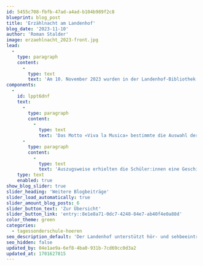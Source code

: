 ```yaml
---
id: 5455c708-fbfb-47ad-a4ad-b104b989f2c8
blueprint: blog_post
title: 'Erzählnacht am Landenhof'
blog_date: '2023-11-10'
author: 'Roman Stalder'
image: erzaehlnacht_2023-front.jpg
lead:
  -
    type: paragraph
    content:
      -
        type: text
        text: 'Am 10. November 2023 wurden in der Landenhof-Bibliothek Geschichten erzählt. Anlass dafür war die jährliche Schweizer Erzählnacht. '
components:
  -
    id: lppt6dnf
    text:
      -
        type: paragraph
        content:
          -
            type: text
            text: 'Das Motto «Viva la Musica» bestimmte die Auswahl der Geschichten. An der Unterstufe erzählten wir in zwei Räumen das Bilderbuch «Fünf freche Mäuse machen Musik». Die Mittelstufe hörte «Tom Gates» oder «Greg’s Tagebuch» und die Oberstufe konnte zwischen «Greg’s Tagebuch», «Zwischen Winter und Himmel» und «Rockprinzessin» wählen. '
      -
        type: paragraph
        content:
          -
            type: text
            text: 'Auszugsweise erhielten die Schüler:innen eine Geschichten-Kostprobe und nach dem Vorlesen war noch Zeit zum Plaudern, Knabbern, Trinken, Stöbern und Bücher ausleihen. Wir haben uns gefreut, dass so viele Klassen gekommen sind.'
    type: text
    enabled: true
show_blog_slider: true
slider_heading: 'Weitere Blogbeiträge'
slider_load_automatically: true
slider_amount_blog_posts: 6
slider_button_text: 'Zur Übersicht'
slider_button_link: 'entry::8e1e8a71-0dc7-4248-84e7-ab40f4e0a88d'
color_theme: green
categories:
  - tagessonderschule-hoeren
seo_description_default: 'Der Landenhof unterstützt hör- und sehbeeinträchtigte Kinder & Jugendliche in ihrem selbstbestimmten Leben durch Förderung ihrer Fähigkeiten & Entwicklung'
seo_hidden: false
updated_by: 04e1ae9a-6ef8-4ba0-931b-7cd69cc0d3a2
updated_at: 1701627815
---
```

